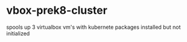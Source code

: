# vbox-prek8-cluster
spools up 3 virtualbox vm's with kubernete packages installed but not initialized
